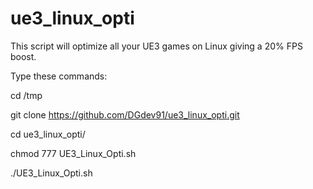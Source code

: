 # ue3_linux_opti
This script will optimize all your UE3 games on Linux giving a 20% FPS boost.

Type these commands:

cd /tmp

git clone https://github.com/DGdev91/ue3_linux_opti.git

cd ue3_linux_opti/

chmod 777 UE3_Linux_Opti.sh

./UE3_Linux_Opti.sh